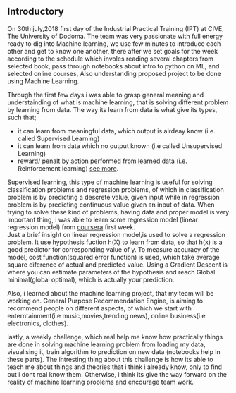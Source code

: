 ## Introductory
On 30th july,2018 first day of the Industrial Practical Training (IPT) at CIVE, The University of Dodoma. The team was very passionate with full energy ready to dig into Machine learning,
we use few minutes to introduce each other and get to know one another, there after we set goals for the week according to the schedule which involes
reading several chapters from selected book, pass through notebooks about intro to python on ML, and selected online courses, Also understanding proposed project to be done using Machine Learning.

Through the first few days i was able to grasp general meaning and understainding of what is machine learning, that is solving different problem by learning from data. The way its learn from data is what give its types, such that;  
* it can learn from meaningful data, which output is alrdeay know (i.e. called Supervised Learning)
* it can learn from data which no output known (i.e called Unsupervised Learning)
* reward/ penalt by action performed from learned data (i.e. Reinforcement learning) [see more](https://github.com/nyamos/ipt_2018/edit/master/hands%20On%20ML%20with%20Scikit-learn%20&%20TF/chapter%20One(summary).md).  

Supervised learning, this type of machine learning is useful for solving classification problems and regression problems, of which in classification problem is by predicting a descrete value, given input while in regression problem is by predicting continuous value given an input of data. When trying to solve these kind of problems, having data and proper model is very important thing, i was able to learn some regression model (linear regression model) from [coursera](https://www.coursera.org/learn/machine-learning/home/welcome) first week.  
Just a brief insight on linear regression model,is used to solve a regression problem. It use hypothesis fuction h(X) to learn from data, so that h(x) is a good predictor for corresponding value of y. To measure accuracy of the model, cost function(squared error function) is used, which take average square diference of actual and predicted value. Using a Gradient Descent is where you can estimate parameters of the hypothesis and reach Global minimal(global optimal), which is actually your prediction.

Also, i learned about the machine learning project, that my team will be working on. General Purpose Recommendation Engine, is aiming to recommend people on different aspects, of which we start with enterntainment(i.e music,movies,trending news), online business(i.e electronics, clothes).

lastly, a weekly challenge, which real help me know how practically things are done in solving machine learning problem from loading my data, visualising it, train algorithm to prediction on new data (notebooks help in these parts). The intresting thing about this challenge is how its able to teach me about things and theories that i think i already know, only to find out i dont real know them. Otherwise, i think its give the way forward on the reality of machine learning problems and encourage team work.
